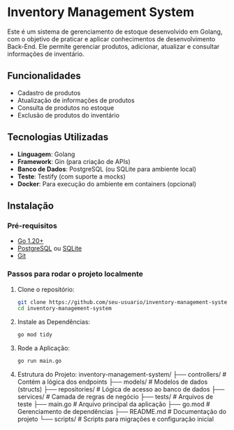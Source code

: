 # Inventory Management System

Este é um sistema de gerenciamento de estoque desenvolvido em Golang, com o objetivo de praticar e aplicar conhecimentos de desenvolvimento Back-End. Ele permite gerenciar produtos, adicionar, atualizar e consultar informações de inventário.

## Funcionalidades

- Cadastro de produtos
- Atualização de informações de produtos
- Consulta de produtos no estoque
- Exclusão de produtos do inventário

## Tecnologias Utilizadas

- **Linguagem**: Golang
- **Framework**: Gin (para criação de APIs)
- **Banco de Dados**: PostgreSQL (ou SQLite para ambiente local)
- **Teste**: Testify (com suporte a mocks)
- **Docker**: Para execução do ambiente em containers (opcional)

## Instalação

### Pré-requisitos

- [Go 1.20+](https://golang.org/dl/)
- [PostgreSQL](https://www.postgresql.org/download/) ou [SQLite](https://www.sqlite.org/download.html)
- [Git](https://git-scm.com/downloads)

### Passos para rodar o projeto localmente

1. Clone o repositório:
   ```bash
   git clone https://github.com/seu-usuario/inventory-management-system.git
   cd inventory-management-system

2. Instale as Dependências:
    ```bash
    go mod tidy

3. Rode a Aplicação:
    ```bash
    go run main.go

4. Estrutura do Projeto:
    inventory-management-system/
    ├── controllers/    # Contém a lógica dos endpoints
    ├── models/         # Modelos de dados (structs)
    ├── repositories/   # Lógica de acesso ao banco de dados
    ├── services/       # Camada de regras de negócio
    ├── tests/          # Arquivos de teste
    ├── main.go         # Arquivo principal da aplicação
    ├── go.mod          # Gerenciamento de dependências
    ├── README.md       # Documentação do projeto
    └── scripts/        # Scripts para migrações e configuração inicial
